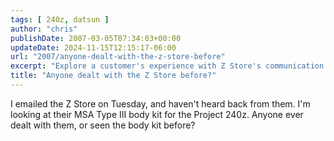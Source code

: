 ```yaml
---
tags: [ 240z, datsun ]
author: "chris"
publishDate: 2007-03-05T07:34:03+00:00
updateDate: 2024-11-15T12:15:17-06:00
url: "2007/anyone-dealt-with-the-z-store-before"
excerpt: "Explore a customer's experience with Z Store's communication and review their MSA Type III body kit for a Project 240z."
title: "Anyone dealt with the Z Store before?"
---
```


I emailed the Z Store on Tuesday, and haven't heard back from them. I'm looking at their MSA Type III body kit for the Project 240z. Anyone ever dealt with them, or seen the body kit before?
